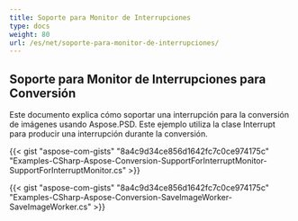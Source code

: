 ```yaml
---
title: Soporte para Monitor de Interrupciones
type: docs
weight: 80
url: /es/net/soporte-para-monitor-de-interrupciones/
---
```


## **Soporte para Monitor de Interrupciones para Conversión**
Este documento explica cómo soportar una interrupción para la conversión de imágenes usando Aspose.PSD. Este ejemplo utiliza la clase Interrupt para producir una interrupción durante la conversión.


{{< gist "aspose-com-gists" "8a4c9d34ce856d1642fc7c0ce974175c" "Examples-CSharp-Aspose-Conversion-SupportForInterruptMonitor-SupportForInterruptMonitor.cs" >}}

{{< gist "aspose-com-gists" "8a4c9d34ce856d1642fc7c0ce974175c" "Examples-CSharp-Aspose-Conversion-SaveImageWorker-SaveImageWorker.cs" >}}
